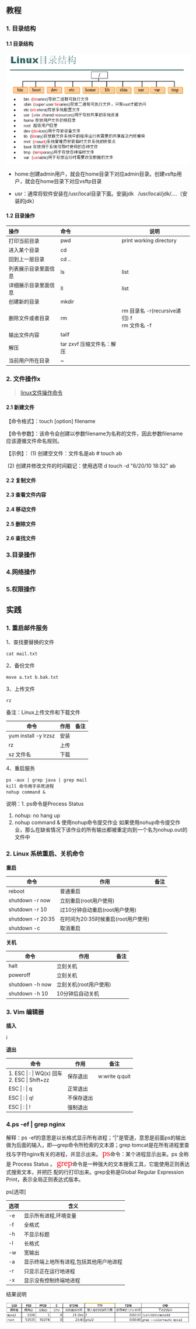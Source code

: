 ## 教程

### 1. 目录结构

#### 1.1 目录结构

![Linux目录结构](https://github.com/lennywang/Img/raw/master/linux.png)

* home:创建admin用户，就会在home目录下对应admin目录。创建vsftp用户，就会在home目录下对应vsftp目录


* usr：通常将软件安装在/usr/local目录下面。安装jdk   /usr/local/jdk/….（安装的jdk）

#### 1.2 目录操作

| 操作         | 命令                | 说明                                       |
| :--------- | :---------------- | ---------------------------------------- |
| 打印当前目录     | pwd               | print working directory                  |
| 进入某个目录     | cd                |                                          |
| 回到上一层目录    | cd ..             |                                          |
| 列表展示目录里面信息 | ls                | list                                     |
| 详细展示目录里面信息 | ll                | list                                     |
| 创建新的目录     | mkdir             |                                          |
| 删除文件或者目录   | rm                | rm  目录名  -r(recursive递归) f <br/> rm 文件名 -f |
| 输出文件内容     | tailf             |                                          |
| 解压         | tar zxvf 压缩文件名：解压 |                                          |
| 当前用户所在目录   | ~                 |                                          |



### 2. 文件操作x

> [linux文件操作命令](https://blog.csdn.net/hardworkingzy/article/details/54835913)

#### 2.1 新建文件

【命令格式】：touch [option] filename

【命令参数】：该命令会创建以参数filename为名称的文件，因此参数filename     应该遵循文件命名规则。

【示例】： (1) 创建空文件：文件名是ab    				# touch ab

​		   (2) 创建并修改文件的时间戳记：使用选项 d          touch -d "6/20/10 18:32" ab

#### 2.2 复制文件

#### 2.3 查看文件内容

#### 2.4 移动文件

#### 2.5 删除文件

#### 2.6 查找文件

### 3.目录操作

### 4.网络操作 

### 5.权限操作





## 实践

### 1. 重启邮件服务

1、查找要替换的文件

```shell
cat mail.txt
```

2、备份文件

```shell
move a.txt b.bak.txt
```

3、上传文件

```shell
rz
```

备注：Linux上传文件和下载文件

| 命令                   | 作用   | 备注   |
| -------------------- | ---- | ---- |
| yum install -y lrzsz | 安装   |      |
| rz                   | 上传   |      |
| sz 文件名               | 下载   |      |

4、重启服务

```shell
ps -aux | grep java | grep mail
kill 命令用于杀死进程
nohup command &
```

说明：1. ps命令是Process Status

1. nohup: no hang up
2. nohup command & 使用nohup命令提交作业
   如果使用nohup命令提交作业，那么在缺省情况下该作业的所有输出都被重定向到一个名为nohup.out的文件中

### 2. Linux 系统重启、关机命令

**重启**

| 命令                | 作用                      | 备注   |
| ----------------- | ----------------------- | ---- |
| reboot            | 普通重启                    |      |
| shutdown -r now   | 立刻重启(root用户使用)          |      |
| shutdown -r 10    | 过10分钟自动重启(root用户使用)     |      |
| shutdown -r 20:35 | 在时间为20:35时候重启(root用户使用) |      |
| shutdown -c       | 取消重启                    |      |

**关机**

| 命令              | 作用             | 备注   |
| --------------- | -------------- | ---- |
| halt            | 立刻关机           |      |
| poweroff        | 立刻关机           |      |
| shutdown -h now | 立刻关机(root用户使用) |      |
| shutdown -h 10  | 10分钟后自动关机      |      |

### 3. Vim 编辑器

**插入**

 i

**退出**

| 命令                                       | 作用    | 备注               |
| ---------------------------------------- | ----- | ---------------- |
| 1. ESC \| : \| WQ(x) 回车<br />2. ESC \| Shift+zz | 保存退出  | w:write   q:quit |
| ESC \| : \| q                            | 正常退出  |                  |
| ESC \| : \| q!                           | 不保存退出 |                  |
| ESC \| : \| !                            | 强制退出  |                  |

### 4.ps -ef | grep nginx

解释：ps -ef的意思是以长格式显示所有进程；“|”是管道，意思是前面ps的输出做为后面的输入，即—grep命令所检索的文本源；grep tomcat是在所有进程里查找与字符nginx有关的进程，并显示出来。
<font face="微软雅黑" color="red" size="5">ps</font>命令：某个进程显示出来。ps 全称是 Process Status 。
<font face="微软雅黑" color="red" size="5">grep</font>命令是一种强大的文本搜索工具，它能使用正则表达式搜索文本，并把匹 配的行打印出来。grep全称是Global Regular Expression Print，表示全局正则表达式版本。

ps[选项]

| 选项 | 含义                                    |
| ---- | --------------------------------------- |
| -e   | 显示所有进程,环境变量                   |
| -f   | 全格式                                  |
| -h   | 不显示标题                              |
| -l   | 长格式                                  |
| -w   | 宽输出                                  |
| -a   | 显示终端上地所有进程,包括其他用户地进程 |
| -r   | 只显示正在运行地进程                    |
| -x   | 显示没有控制终端地进程                  |

结果说明

![查询结果(网络配图)](https://github.com/lennywang/Img/raw/master/psparameterexplain.png)







